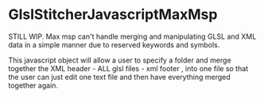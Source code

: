 # GlslStitcherJavascriptMaxMsp 
STILL WIP.
Max msp can't handle merging and manipulating GLSL and XML data in a simple manner due to reserved keywords and symbols. 

This javascript object will allow a user to specify a folder and merge together the XML header - ALL glsl files - xml footer , into one file so that the user can just edit one text file and then have everything merged together again.
